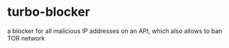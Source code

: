 # turbo-blocker
a blocker for all malicious IP addresses on an API, which also allows to ban TOR network
